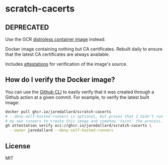 # scratch-cacerts

## DEPRECATED

Use the GCR [distroless container image](https://github.com/GoogleContainerTools/distroless) instead.

Docker image containing nothing but CA certificates. Rebuilt daily to
ensure that the latest CA certificates are always available.

Includes [attestations](https://github.com/jaredallard/scratch-cacerts/attestations)
for verification of the image's source.

## How do I verify the Docker image?

You can use the [Github CLI] to easily verify that it was created
through a Github action at a given commit. For example, to verify the
latest built image:

```bash
docker pull ghcr.io/jaredallard/scratch-cacerts
# --deny-self-hosted-runners is optional, but proves that I didn't run
# my own runners to create this image and somehow 'taint' the process.
gh attestation verify oci://ghcr.io/jaredallard/scratch-cacerts \
  --owner jaredallard --deny-self-hosted-runners
```

## License

MIT

[Github CLI]: https://cli.github.com/
